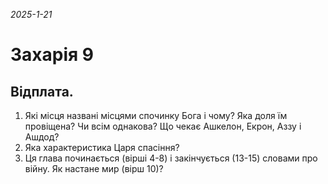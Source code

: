 
_2025-1-21_

# Захарія 9

## Відплата.
1. Які місця названі місцями спочинку Бога і чому? Яка доля їм провіщена? Чи всім однакова? Що чекає Ашкелон, Екрон, Аззу і Ашдод?
2. Яка характеристика Царя спасіння?
3. Ця глава починається (вірші 4-8) і закінчується (13-15) словами про війну. Як настане мир (вірш 10)?

